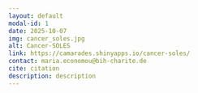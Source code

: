 ```yaml
---
layout: default
modal-id: 1
date: 2025-10-07
img: cancer_soles.jpg
alt: Cancer-SOLES
link: https://camarades.shinyapps.io/cancer-soles/
contact: maria.economou@bih-charite.de
cite: citation
description: description
---
```

